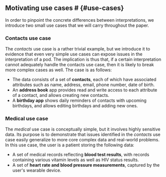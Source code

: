 ## Motivating use cases # {#use-cases}
In order to pinpoint the concrete differences between interpretations,
we introduce two small use cases that we will carry throughout the paper.

### Contacts use case
The _contacts_ use case is a rather trivial example,
but we introduce it to evidence that even very simple use cases
can expose issues in the interpretation of a pod.
The implication is thus that,
if a certain interpretation cannot adequately handle the contacts use case,
then it is likely to break more complex cases as well.
The case is as follows:

- The data consists of a set of **contacts**,
  each of which have associated attributes such as
  name, address, email, phone number, date of birth.
- An **address book** app provides read and write access
  to each attribute of a contact,
  and allows creating new contacts.
- A **birthday app** shows daily reminders of contacts with upcoming birthdays,
  and allows editing birthdays and adding new ones.

### Medical use case
The _medical_ use case is conceptually simple,
but it involves highly sensitive data.
Its purpose is to demonstrate that issues identified in the _contacts_ use case
easily generalize to more core complex data and real-world problems.
In this use case, the user is a patient storing the following data:

- A set of medical records reflecting **blood test results**,
  with records containing various vitamin levels
  as well as HIV status results.
- A set of **heart rate and blood pressure measurements**,
  captured by the user's wearable device.
